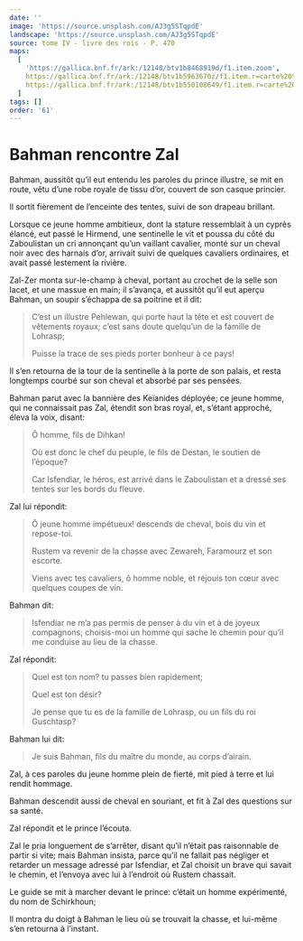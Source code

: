 ```yaml
---
date: ''
image: 'https://source.unsplash.com/AJ3g5STqpdE'
landscape: 'https://source.unsplash.com/AJ3g5STqpdE'
source: tome IV - livre des rois - P. 470
maps:
  [
    'https://gallica.bnf.fr/ark:/12148/btv1b8468919d/f1.item.zoom',
    https://gallica.bnf.fr/ark:/12148/btv1b5963670z/f1.item.r=carte%20touran.zoom,
    https://gallica.bnf.fr/ark:/12148/btv1b550108649/f1.item.r=carte%20touran.zoom,
  ]
tags: []
order: '61'
---
```


# Bahman rencontre Zal

Bahman, aussitôt qu’il eut entendu les paroles du prince illustre, se mit en route, vêtu d’une robe royale de tissu d’or, couvert de son casque princier.

Il sortit fièrement de l’enceinte des tentes, suivi de son drapeau brillant.

Lorsque ce jeune homme ambitieux, dont la stature ressemblait à un cyprès élancé, eut passé le Hirmend, une sentinelle le vit et poussa du côté du Zaboulistan un cri annonçant qu’un vaillant cavalier, monté sur un cheval noir avec des harnais d’or, arrivait suivi de quelques cavaliers ordinaires, et avait passé lestement la rivière.

Zal-Zer monta sur-le-champ à cheval, portant au crochet de la selle son lacet, et une massue en main; il s’avança, et aussitôt qu’il eut aperçu Bahman, un soupir s’échappa de sa poitrine et il dit:

> C’est un illustre Pehlewan, qui porte haut la tête et est couvert de vêtements royaux; c’est sans doute quelqu’un de la famille de Lohrasp;
>
> Puisse la trace de ses pieds porter bonheur à ce pays!

Il s’en retourna de la tour de la sentinelle à la porte de son palais, et resta longtemps courbé sur son cheval et absorbé par ses pensées.

Bahman parut avec la bannière des Keïanides déployée; ce jeune homme, qui ne connaissait pas Zal, étendit son bras royal, et, s’étant approché, éleva la voix, disant:

> Ô homme, fils de Dihkan!
>
> Où est donc le chef du peuple, le fils de Destan, le soutien de l’époque?
>
> Car Isfendiar, le héros, est arrivé dans le Zaboulistan et a dressé ses tentes sur les bords du fleuve.

Zal lui répondit:

> Ô jeune homme impétueux! descends de cheval, bois du vin et repose-toi.
>
> Rustem va revenir de la chasse avec Zewareh, Faramourz et son escorte.
>
> Viens avec tes cavaliers, ô homme noble, et réjouis ton cœur avec quelques coupes de vin.

Bahman dit:

> Isfendiar ne m’a pas permis de penser à du vin et à de joyeux compagnons; choisis-moi un homme qui sache le chemin pour qu’il me conduise au lieu de la chasse.

Zal répondit:

> Quel est ton nom? tu passes bien rapidement;
>
> Quel est ton désir?
>
> Je pense que tu es de la famille de Lohrasp, ou un fils du roi Guschtasp?

Bahman lui dit:

> Je suis Bahman, fils du maître du monde, au corps d’airain.

Zal, à ces paroles du jeune homme plein de fierté, mit pied à terre et lui rendit hommage.

Bahman descendit aussi de cheval en souriant, et fit à Zal des questions sur sa santé.

Zal répondit et le prince l’écouta.

Zal le pria longuement de s’arrêter, disant qu’il n’était pas raisonnable de partir si vite; mais Bahman insista, parce qu’il ne fallait pas négliger et retarder un message adressé par Isfendiar, et Zal choisit un brave qui savait le chemin, et l’envoya avec lui à l’endroit où Rustem chassait.

Le guide se mit à marcher devant le prince: c’était un homme expérimenté, du nom de Schirkhoun;

Il montra du doigt à Bahman le lieu où se trouvait la chasse, et lui-même s’en retourna à l’instant.
